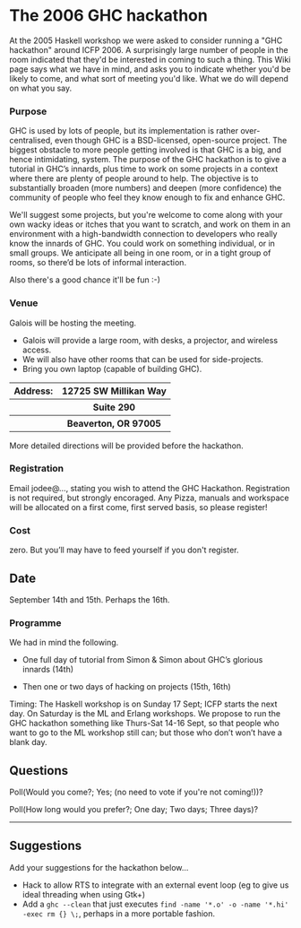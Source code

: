 # The 2006 GHC hackathon


At the 2005 Haskell workshop we were asked to consider running a "GHC hackathon" around ICFP 2006.  A surprisingly large number of people in the room indicated that they'd be interested in coming to such a thing.  This Wiki page says what we have in mind, and asks you to indicate whether you'd be likely to come, and what sort of meeting you'd like.  What we do will depend on what you say.

### Purpose


GHC is used by lots of people, but its implementation is rather over-centralised, even though GHC is a BSD-licensed, open-source project.  The biggest obstacle to more people getting involved is that GHC is a big, and hence intimidating, system.  The purpose of the GHC hackathon is to give a tutorial in GHC’s innards, plus time to work on some projects in a context where there are plenty of people around to help.  The objective is to substantially broaden (more numbers) and deepen (more confidence) the community of people who feel they know enough to fix and enhance GHC.  


We'll suggest some projects, but you're welcome to come along with your own wacky ideas or itches that you want to scratch, and work on them in an environment with a high-bandwidth connection to developers who really know the innards of GHC.   You could work on something individual, or in small groups.  We anticipate all being in one room, or in a tight group of rooms, so there’d be lots of informal interaction.


Also there's a good chance it'll be fun :-)
 

### Venue


Galois will be hosting the meeting.

- Galois will provide a large room, with desks, a projector, and wireless access.
- We will also have other rooms that can be used for side-projects.
- Bring you own laptop (capable of building GHC).

<table><tr><th>  Address: </th>
<th> 12725 SW Millikan Way
</th></tr>
<tr><th></th>
<th> Suite 290
</th></tr>
<tr><th></th>
<th> Beaverton, OR 97005
</th></tr></table>


More detailed directions will be provided before the hackathon.

### Registration


Email jodee@…, stating you wish to attend the GHC Hackathon. Registration is not required,
but strongly encoraged. Any Pizza, manuals and workspace will be allocated on a first come, first served basis,
so please register!

### Cost


zero.  But you’ll may have to feed yourself if you don't register.

## Date


September 14th and 15th. Perhaps the 16th.

### Programme


We had in mind the following.  

- One full day of tutorial from Simon & Simon about GHC’s glorious innards (14th)

- Then one or two days of hacking on projects (15th, 16th)  


Timing: The Haskell workshop is on Sunday 17 Sept; ICFP starts the next day.  On Saturday is the ML and Erlang workshops.  We propose to run the GHC hackathon something like Thurs-Sat 14-16 Sept, so that people who want to go to the ML workshop still can; but those who don’t won’t have a blank day.

## Questions

Poll(Would you come?; Yes; (no need to vote if you're not coming!))?

Poll(How long would you prefer?; One day; Two days; Three days)?

---

## Suggestions


Add your suggestions for the hackathon below...

- Hack to allow RTS to integrate with an external event loop (eg to give us ideal threading when using Gtk+)
- Add a `ghc --clean` that just executes `find -name '*.o' -o -name '*.hi' -exec rm {} \;`, perhaps in a more portable fashion.
